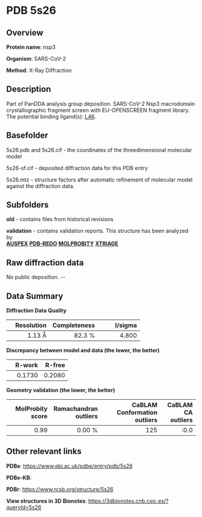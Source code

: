 # PDB 5s26

## Overview

**Protein name**: nsp3

**Organism**: SARS-CoV-2

**Method**: X-Ray Diffraction

## Description

Part of PanDDA analysis group deposition. SARS-CoV-2 Nsp3 macrodomain crystallographic fragment screen with EU-OPENSCREEN fragment library. The potential binding ligand(s): [L46](https://www.rcsb.org/ligand/L46).

## Basefolder

5s26.pdb and 5s26.cif - the coordinates of the threedimensional molecular model

5s26-sf.cif - deposited diffraction data for this PDB entry

5s26.mtz - structure factors after automatic refinement of molecular model against the diffraction data.

## Subfolders



**old** - contains files from historical revisions

**validation** - contains validation reports. This structure has been analyzed by <br>[**AUSPEX**](https://github.com/thorn-lab/coronavirus_structural_task_force/tree/master/pdb/nsp3/SARS-CoV-2/5s26/validation/auspex) [**PDB-REDO**](https://github.com/thorn-lab/coronavirus_structural_task_force/tree/master/pdb/nsp3/SARS-CoV-2/5s26/validation/pdb-redo) [**MOLPROBITY**](https://github.com/thorn-lab/coronavirus_structural_task_force/tree/master/pdb/nsp3/SARS-CoV-2/5s26/validation/molprobity) [**XTRIAGE**](https://github.com/thorn-lab/coronavirus_structural_task_force/blob/master/pdb/nsp3/SARS-CoV-2/5s26/validation/Xtriage_output.log)   



## Raw diffraction data

No public deposition. --<br> 

## Data Summary
**Diffraction Data Quality**

|   | Resolution | Completeness| I/sigma |
|---|-------------:|----------------:|--------------:|
|   |1.13 Å|82.3  %|<img width=50/>4.800|

**Discrepancy between model and data (the lower, the better)**

|   | **R-work**| **R-free**   
|---|-------------:|----------------:|           
||  0.1730|  0.2080|

**Geometry validation (the lower, the better)**

|   |**MolProbity<br>score**| **Ramachandran<br>outliers** | **CaBLAM<br>Conformation outliers** | **CaBLAM<br>CA outliers** |
|---|-------------:|----------------:|----------------:|----------------:|
||  0.99|  0.00 %|125|:0.0|

 

 



## Other relevant links 
**PDBe**:  https://www.ebi.ac.uk/pdbe/entry/pdb/5s26

**PDBe-KB**:  
 
**PDBr**: https://www.rcsb.org/structure/5s26 

**View structures in 3D Bionotes**: https://3dbionotes.cnb.csic.es/?queryId=5s26

